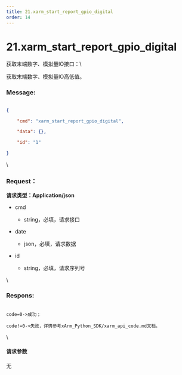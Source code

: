 ```yaml
---
title: 21.xarm_start_report_gpio_digital
order: 14
---
```

# 21.xarm\_start\_report\_gpio\_digital



 



获取末端数字、模拟量IO接口：\

获取末端数字、模拟量IO高低值。



### Message:  



```json

{

    "cmd": "xarm_start_report_gpio_digital",

    "data": {},

    "id": "1"

}

```



\





### Request：    



**请求类型：Application/json**



* cmd

  * string，必填，请求接口

* date

  * json，必填，请求数据

* id

  * string，必填，请求序列号



\





### Respons:     



```

code=0->成功；

code!=0->失败，详情参考xArm_Python_SDK/xarm_api_code.md文档。

```



\





#### 请求参数



无
